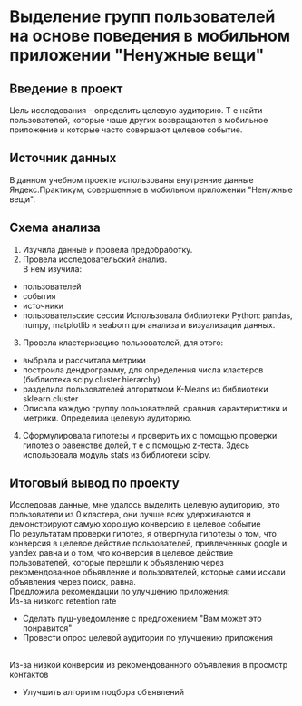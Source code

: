 # Выделение групп пользователей на основе поведения в мобильном приложении "Ненужные вещи"
## Введение  в проект
Цель исследования - определить целевую аудиторию. Т е найти пользователей, которые чаще других возвращаются в мобильное приложение и которые часто совершают целевое событие.
## Источник данных
В данном учебном проекте использованы внутренние данные Яндекс.Практикум, совершенные в мобильном приложении "Ненужные вещи".
## Схема анализа
1.	Изучила данные и провела предобработку.
2.	Провела исследовательский анализ. 
<br>В нем изучила:
-	пользователей
-	события
-	источники
-	пользовательские сессии
Использовала библиотеки Python: pandas, numpy, matplotlib и seaborn для анализа и визуализации данных.
3.	Провела кластеризацию пользователей, для этого:
-	выбрала и рассчитала метрики
-	построила дендрограмму, для определения  числа кластеров (библиотека scipy.cluster.hierarchy)
-	разделила пользователей алгоритмом K-Means из библиотеки sklearn.cluster
-	Описала каждую группу пользователей, сравнив характеристики и метрики. Определила целевую аудиторию.
4.	Сформулировала гипотезы и проверить их с помощью проверки гипотез о равенстве долей, т е с помощью z-теста. Здесь использовала модуль stats из библиотеки scipy.
## Итоговый вывод по проекту
Исследовав данные, мне удалось выделить целевую аудиторию, это пользователи из  0 кластера, они лучше всех удерживаются и демонстрируют самую хорошую конверсию в целевое событие
<br>По результатам проверки гипотез, я отвергнула гипотезы о том, что конверсия в целевое действие пользователей, привлеченных google и yandex равна и о том, что конверсия в целевое действие пользователей, которые перешли к объявлению через рекомендованное объявление и пользователей, которые сами искали объявления через поиск, равна.
<br>Предложила рекомендации по улучшению приложения:
<br>Из-за низкого retention rate
-	Сделать пуш-уведомление с предложением "Вам может это понравится"
-	Провести опрос целевой аудитории по улучшению приложения

<br>Из-за низкой конверсии из рекомендованного объявления в просмотр контактов
-	Улучшить алгоритм подбора объявлений
